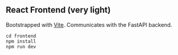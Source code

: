 ## React Frontend (very light)

Bootstrapped with [Vite](https://vitejs.dev/). Communicates with the FastAPI backend.

```
cd frontend
npm install
npm run dev
```
